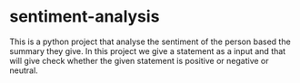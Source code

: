 # sentiment-analysis
This is a python project that analyse the sentiment of the person based the summary they give. In this project we give a statement as a input and that will give check whether the given statement is positive or negative or neutral.
